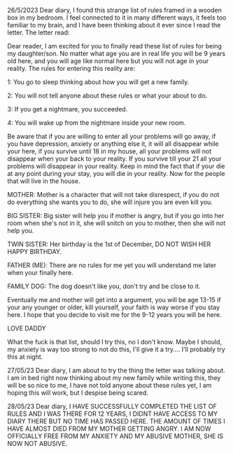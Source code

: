 

26/5/2023
Dear diary, 
I found this strange list of rules framed in a wooden box in my bedroom. I feel connected to it in many different ways, it feels too familiar to my brain, and I have been thinking about it ever since I read the letter. The letter read: 

Dear reader, I am excited for you to finally read these list of rules for being my daughter/son. No matter what age you are in real life you will be 9 years old here, and you will age like normal here but you will not age in your reality. The rules for entering this reality are:

1: You go to sleep thinking about how you will get a new family.

2: You will not tell anyone about these rules or what your about to do.

3: If you get a nightmare, you succeeded.

4: You will wake up from the nightmare inside your new room.

Be aware that if you are willing to enter all your problems will go away, if you have depression, anxiety or anything else it, it will all disappear while your here, if you survive until 18 in my house, all your problems will not disappear when your back to your reality. If you survive till your 21 all your problems will disappear in your reality. Keep in mind the fact that if your die at any point during your stay, you will die in your reality.
Now for the people that will live in the house.

MOTHER: Mother is a character that will not take disrespect, if you do not do everything she wants you to do, she will injure you are even kill you.

BIG SISTER: Big sister will help you if mother is angry, but if you go into her room when she's not in it, she will snitch on you to mother, then she will not help you.

TWIN SISTER: Her birthday is the 1st of December, DO NOT WISH HER HAPPY BIRTHDAY. 

FATHER (ME): There are no rules for me yet you will understand me later when your finally here.

FAMILY DOG: The dog doesn't like you, don't try and be close to it.

Eventually me and mother will get into a argument, you will be age 13-15 if your any younger or older, kill yourself, your faith is way worse if you stay here. I hope that you decide to visit me for the 9-12 years you will be here. 

LOVE DADDY

What the fuck is that list, should I try this, no I don't know. 
Maybe I should, my anxiety is way too strong to not do this, I'll give it a try....
I'll probably try this at night.

27/05/23 
Dear diary, 
I am about to try the thing the letter was talking about. I am in bed right now thinking about my new family while writing this, they will be so nice to me, I have not told anyone about these rules yet, I am hoping this will work, but I despise being scared.

28/05/23 
Dear diary, 
I HAVE SUCCESSFULLY COMPLETED THE LIST OF RULES AND I WAS THERE FOR 12 YEARS, I DIDNT HAVE ACCESS TO MY DIARY THERE BUT NO TIME HAS PASSED HERE. THE AMOUNT OF TIMES I HAVE ALMOST DIED FROM MY MOTHER GETTING ANGRY. I AM NOW OFFICIALLY FREE FROM MY ANXIETY AND MY ABUSIVE MOTHER, SHE IS NOW NOT ABUSIVE.